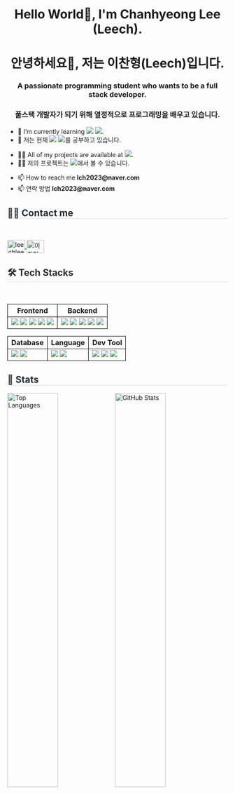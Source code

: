 <h1 align="center">Hello World👋, I'm Chanhyeong Lee (Leech).</h1>
<h1 align="center">안녕하세요👋, 저는 이찬형(Leech)입니다.</h1>

<h3 align="center">A passionate programming student who wants to be a full stack developer.</h3>
<h3 align="center">풀스택 개발자가 되기 위해 열정적으로 프로그래밍을 배우고 있습니다.</h3>

<ul>
    <li>
        🌱 I’m currently learning <img src="https://img.shields.io/badge/React-61DAFB?style=for-the-badge&logo=React&logoColor=white">
        <img src="https://img.shields.io/badge/TypeScript-3178C6?style=for-the-badge&logo=TypeScript&logoColor=white">.
    </li>
    <li>
        🌱 저는 현재 <img src="https://img.shields.io/badge/React-61DAFB?style=for-the-badge&logo=React&logoColor=white">
        <img src="https://img.shields.io/badge/TypeScript-3178C6?style=for-the-badge&logo=TypeScript&logoColor=white">를 공부하고 있습니다.
    </li>
</ul>

<ul>
    <li>
        👨‍💻 All of my projects are available at <a href="https://chartreuse-vein-5bb.notion.site/Leech-139cdbe19e85808997f7ff1b65abc423" target="_blank"><img src="https://img.shields.io/badge/Notion-000000?style=for-the-badge&logo=Notion&logoColor=white&link="></a>.
    </li>
    <li>
        👨‍💻 저의 프로젝트는 <a href="https://chartreuse-vein-5bb.notion.site/Leech-139cdbe19e85808997f7ff1b65abc423" target="_blank"><img src="https://img.shields.io/badge/Notion-000000?style=for-the-badge&logo=Notion&logoColor=white&link="></a>에서 볼 수 있습니다.
    </li>
</ul>

<ul>
    <li>
        📫 How to reach me <b>lch2023@naver.com</b>
    </li>
    <li>
        📫 연락 방법 <b>lch2023@naver.com</b>
    </li>
</ul>

<h2 style="border-bottom: 1px solid #d8dee4; color: #282d33;"> 🧑‍💻 Contact me </h2>
<br>
<p>
<a href="https://instagram.com/leechleech_04" target="_blank">
    <img align="center" src="https://raw.githubusercontent.com/rahuldkjain/github-profile-readme-generator/master/src/images/icons/Social/instagram.svg" alt="leechleech_04" height="30" width="40" />
</a>
<a href="https://discord.gg/이찬형#3694" target="_blank">
    <img align="center" src="https://raw.githubusercontent.com/rahuldkjain/github-profile-readme-generator/master/src/images/icons/Social/discord.svg" alt="이찬형#3694" height="30" width="40" />
</a>
</p>

<h2 style="border-bottom: 1px solid #d8dee4; color: #282d33;"> 🛠️ Tech Stacks </h2>
<br> 
<table>
    <tr>
        <th style="border: 1px solid black;">Frontend</th>
        <th style="border: 1px solid black;">Backend</th>
    </tr>
    <tr>
        <td style="border: 1px solid black;">
            <img src="https://img.shields.io/badge/HTML5-E34F26?style=for-the-badge&logo=HTML5&logoColor=white">
            <img src="https://img.shields.io/badge/CSS3-1572B6?style=for-the-badge&logo=CSS3&logoColor=white">
            <img src="https://img.shields.io/badge/jQuery-0769AD?style=for-the-badge&logo=jQuery&logoColor=white">
            <img src="https://img.shields.io/badge/EJS-B4CA65?style=for-the-badge&logo=EJS&logoColor=white">
            <img src="https://img.shields.io/badge/Nunjucks-1C4913?style=for-the-badge&logo=Nunjucks&logoColor=white">
        </td>
        <td style="border: 1px solid black;">
            <img src="https://img.shields.io/badge/Node.js-339933?style=for-the-badge&logo=Node.js&logoColor=white">
            <img src="https://img.shields.io/badge/Express-000000?style=for-the-badge&logo=Express&logoColor=white">
            <img src="https://img.shields.io/badge/Passport-34E27A?style=for-the-badge&logo=Passport&logoColor=white">
            <img src="https://img.shields.io/badge/Axios-5A29E4?style=for-the-badge&logo=Axios&logoColor=white">
            <img src="https://img.shields.io/badge/Socket.io-010101?style=for-the-badge&logo=Socket.io&logoColor=white">
        </td>
    </tr>
</table>
<table>
    <tr>
        <th style="border: 1px solid black;">Database</th>
        <th style="border: 1px solid black;">Language</th>
        <th style="border: 1px solid black;">Dev Tool</th>
    </tr>
    <tr>
        <td style="border: 1px solid black;">
            <img src="https://img.shields.io/badge/MongoDB-47A248?style=for-the-badge&logo=MongoDB&logoColor=white">
            <img src="https://img.shields.io/badge/Mongoose-880000?style=for-the-badge&logo=Mongoose&logoColor=white">
        </td>
        <td style="border: 1px solid black;">
            <img src="https://img.shields.io/badge/Java-007396?style=for-the-badge&logo=Java&logoColor=white">
            <img src="https://img.shields.io/badge/Javascript-F7DF1E?style=for-the-badge&logo=Javascript&logoColor=white">
        </td>
        <td style="border: 1px solid black;">
            <img src="https://img.shields.io/badge/GitHub-181717?style=for-the-badge&logo=GitHub&logoColor=white">
            <img src="https://img.shields.io/badge/Git-F05032?style=for-the-badge&logo=Git&logoColor=white">
            <img src="https://img.shields.io/badge/npm-CB3837?style=for-the-badge&logo=npm&logoColor=white">
        </td>
    </tr>
</table>

<h2 style="border-bottom: 1px solid #d8dee4; color: #282d33;"> 🏅 Stats </h2>
<p>
    <img src="https://github-readme-stats.vercel.app/api/top-langs?username=leechleech04&show_icons=true&locale=en&layout=compact" alt="Top Languages" width="48%" />
    <img src="https://github-readme-stats.vercel.app/api?username=leechleech04&show_icons=true&locale=en" alt="GitHub Stats" width="48%" />
</p>
